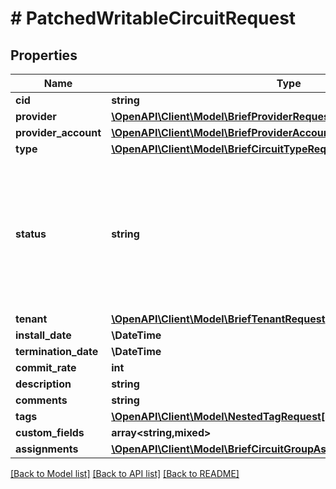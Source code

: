# # PatchedWritableCircuitRequest

## Properties

Name | Type | Description | Notes
------------ | ------------- | ------------- | -------------
**cid** | **string** | Unique circuit ID | [optional]
**provider** | [**\OpenAPI\Client\Model\BriefProviderRequest**](BriefProviderRequest.md) |  | [optional]
**provider_account** | [**\OpenAPI\Client\Model\BriefProviderAccountRequest**](BriefProviderAccountRequest.md) |  | [optional]
**type** | [**\OpenAPI\Client\Model\BriefCircuitTypeRequest**](BriefCircuitTypeRequest.md) |  | [optional]
**status** | **string** | * &#x60;planned&#x60; - Planned * &#x60;provisioning&#x60; - Provisioning * &#x60;active&#x60; - Active * &#x60;offline&#x60; - Offline * &#x60;deprovisioning&#x60; - Deprovisioning * &#x60;decommissioned&#x60; - Decommissioned | [optional]
**tenant** | [**\OpenAPI\Client\Model\BriefTenantRequest**](BriefTenantRequest.md) |  | [optional]
**install_date** | **\DateTime** |  | [optional]
**termination_date** | **\DateTime** |  | [optional]
**commit_rate** | **int** | Committed rate | [optional]
**description** | **string** |  | [optional]
**comments** | **string** |  | [optional]
**tags** | [**\OpenAPI\Client\Model\NestedTagRequest[]**](NestedTagRequest.md) |  | [optional]
**custom_fields** | **array<string,mixed>** |  | [optional]
**assignments** | [**\OpenAPI\Client\Model\BriefCircuitGroupAssignmentSerializerRequest[]**](BriefCircuitGroupAssignmentSerializerRequest.md) |  | [optional]

[[Back to Model list]](../../README.md#models) [[Back to API list]](../../README.md#endpoints) [[Back to README]](../../README.md)
